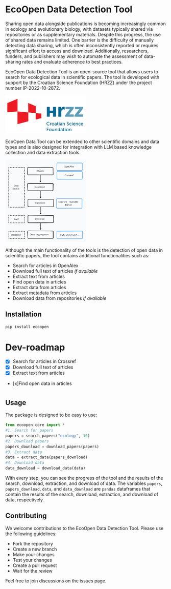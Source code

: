 # EcoOpen Data Detection Tool

Sharing open data alongside publications is becoming increasingly common in ecology and evolutionary biology, with datasets typically shared via repositories or as supplementary materials. Despite this progress, the use of shared data remains limited. One barrier is the difficulty of manually detecting data sharing, which is often inconsistently reported or requires significant effort to access and download. Additionally, researchers, funders, and publishers may wish to automate the assessment of data-sharing rates and evaluate adherence to best practices.

EcoOpen Data Detection Tool is an open-source tool that allows users to search for ecological data in scientific papers. The tool is developed with support by the Croatian Science Foundation (HRZZ) under the project number IP-2022-10-2872.

<img src="documentation/imgs/HRZZ-eng.jpg" width="50%">

EcoOpen Data Tool can be extended to other scientific domains and data types and is also designed for integration with LLM based knowledge collection and data extraction tools.

<img src="documentation/imgs/ecoopen_integration.png" width="50%">

Although the main functionality of the tools is the detection of open data in scientific papers, the tool contains additional functionalities such as:

- Search for articles in OpenAlex
- Download full text of articles *if available*
- Extract text from articles
- Find open data in articles
- Extract data from articles
- Extract metadata from articles
- Download data from repositories *if available*

## Installation

```bash
pip install ecoopen
```

# Dev-roadmap
- [x] Search for articles in Crossref
- [x] Download full text of articles
- [x] Extract text from articles
- [x]Find open data in articles

# 

## Usage

The package is designed to be easy to use:


```Python
from ecoopen.core import *
#1. Search for papers
papers = search_papers("ecology", 10)
#2. Download papers
papers_download = download_papers(papers)
#3. Extract data
data = extract_data(papers_download)
#4. Download data
data_download = download_data(data)

```

With every step, you can see the progress of the tool and the results of the search, download, extraction, and download of data. The variables `papers`, `papers_download`, `data`, and `data_download` are `pandas` dataframes that contain the results of the search, download, extraction, and download of data, respectively.

## Contributing

We welcome contributions to the EcoOpen Data Detection Tool. Please use the following guidelines:

- Fork the repository
- Create a new branch
- Make your changes
- Test your changes
- Create a pull request
- Wait for the review

Feel free to join discussions on the issues page.


